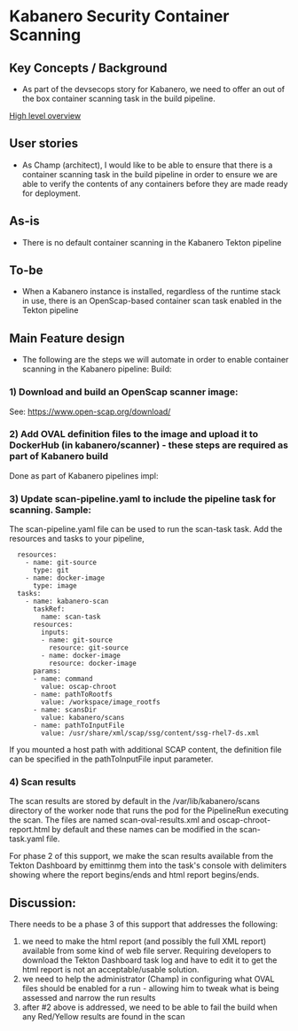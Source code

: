 # Kabanero Security Container Scanning 

## Key Concepts / Background
- As part of the devsecops story for Kabanero, we need to offer an out of the box container scanning task in the build pipeline.

[High level overview](../Kabanero_scan_sign.pdf)

## User stories
- As Champ (architect), I would like to be able to ensure that there is a container scanning task in the build pipeline in order to ensure we are able to verify the contents of any containers before they are made ready for deployment.

## As-is

- There is no default container scanning in the Kabanero Tekton pipeline

## To-be
- When a Kabanero instance is installed, regardless of the runtime stack in use, there is an OpenScap-based container scan task enabled in the Tekton pipeline

## Main Feature design

- The following are the steps we will automate in order to enable container scanning in the Kabanero pipeline:
Build:
### 1) Download and build an OpenScap scanner image:
See: https://www.open-scap.org/download/
### 2) Add OVAL definition files to the image and upload it to DockerHub (in kabanero/scanner) - these steps are required as part of Kabanero build

Done as part of Kabanero pipelines impl:
### 3) Update scan-pipeline.yaml to include the pipeline task for scanning.  Sample:

The scan-pipeline.yaml file can be used to run the scan-task task. Add the resources and tasks to your pipeline,

```
  resources:
    - name: git-source
      type: git
    - name: docker-image
      type: image
  tasks:
    - name: kabanero-scan
      taskRef:
        name: scan-task
      resources:
        inputs:
        - name: git-source
          resource: git-source
        - name: docker-image
          resource: docker-image
      params:
      - name: command
        value: oscap-chroot
      - name: pathToRootfs
        value: /workspace/image_rootfs
      - name: scansDir
        value: kabanero/scans
      - name: pathToInputFile
        value: /usr/share/xml/scap/ssg/content/ssg-rhel7-ds.xml
```
If you mounted a host path with additional SCAP content, the definition file can be specified in the pathToInputFile input parameter.

### 4) Scan results
The scan results are stored by default in the /var/lib/kabanero/scans directory of the worker node that runs the pod for the PipelineRun executing the scan. The files are named scan-oval-results.xml and oscap-chroot-report.html by default and these names can be modified in the scan-task.yaml file.

For phase 2 of this support, we make the scan results available from the Tekton Dashboard by emittinmg them into the task's console with delimiters showing where the report begins/ends and html report begins/ends.

## Discussion:  
There needs to be a phase 3 of this support that addresses the following:

1) we need to make the html report (and possibly the full XML report) available from some kind of web file server. Requiring developers to download the Tekton Dashboard task log and have to edit it to get the html report is not an acceptable/usable solution.
2) we need to help the administrator (Champ) in configuring what OVAL files should be enabled for a run - allowing him to tweak what is being assessed and narrow the run results
3) after #2 above is addressed, we need to be able to fail the build when any Red/Yellow results are found in the scan
